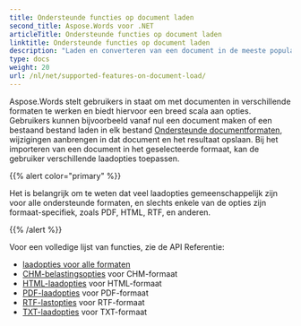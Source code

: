 ```yaml
---
title: Ondersteunde functies op document laden
second_title: Aspose.Words voor .NET
articleTitle: Ondersteunde functies op document laden
linktitle: Ondersteunde functies op document laden
description: "Laden en converteren van een document in de meeste populaire formaten en ondersteunt veel van Microsoft Word functies gebruiken C#."
type: docs
weight: 20
url: /nl/net/supported-features-on-document-load/
---
```


Aspose.Words stelt gebruikers in staat om met documenten in verschillende formaten te werken en biedt hiervoor een breed scala aan opties. Gebruikers kunnen bijvoorbeeld vanaf nul een document maken of een bestaand bestand laden in elk bestand [Ondersteunde documentformaten](/words/nl/net/supported-document-formats/), wijzigingen aanbrengen in dat document en het resultaat opslaan. Bij het importeren van een document in het geselecteerde formaat, kan de gebruiker verschillende laadopties toepassen.

{{% alert color="primary" %}}

Het is belangrijk om te weten dat veel laadopties gemeenschappelijk zijn voor alle ondersteunde formaten, en slechts enkele van de opties zijn formaat-specifiek, zoals PDF, HTML, RTF, en anderen.

{{% /alert %}}

Voor een volledige lijst van functies, zie de API Referentie:

- [laadopties voor alle formaten](https://reference.aspose.com/words/net/aspose.words.loading/loadoptions/)
- [CHM-belastingsopties](https://reference.aspose.com/words/net/aspose.words.loading/chmloadoptions/) voor CHM-formaat
- [HTML-laadopties](https://reference.aspose.com/words/net/aspose.words.loading/htmlloadoptions/) voor HTML-formaat
- [PDF-laadopties](https://reference.aspose.com/words/net/aspose.words.loading/pdfloadoptions/) voor PDF-formaat
- [RTF-lastopties](https://reference.aspose.com/words/net/aspose.words.loading/rtfloadoptions/) voor RTF-formaat
- [TXT-laadopties](https://reference.aspose.com/words/net/aspose.words.loading/txtloadoptions/) voor TXT-formaat